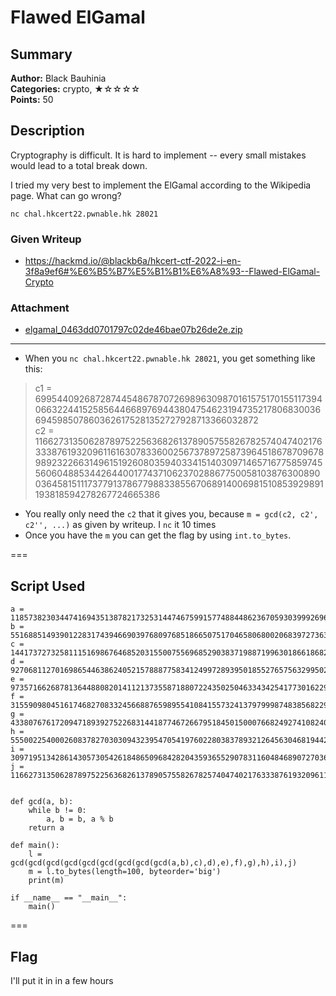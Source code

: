 Flawed ElGamal
===
## Summary
**Author:** Black Bauhinia  
**Categories:** crypto, ★☆☆☆☆  
**Points:** 50

## Description

Cryptography is difficult. It is hard to implement -- every small mistakes would lead to a total break down.

I tried my very best to implement the ElGamal according to the Wikipedia page. What can go wrong?

`nc chal.hkcert22.pwnable.hk 28021`

### Given Writeup

- https://hackmd.io/@blackb6a/hkcert-ctf-2022-i-en-3f8a9ef6#%E6%B5%B7%E5%B1%B1%E6%A8%93--Flawed-ElGamal-Crypto

### Attachment

- [elgamal_0463dd0701797c02de46bae07b26de2e.zip](https://github.com/T0x1cL/t0x1cl.github.io/raw/writeup/elgamal_0463dd0701797c02de46bae07b26de2e.zip)

---

- When you `nc chal.hkcert22.pwnable.hk 28021`, you get something like this:  
> c1 = 699544092687287445486787072698963098701615751701551173940663224415258564466897694438047546231947352178068300366945985078603626175281352727928713366032872  
c2 = 116627313506287897522563682613789057558267825740474021763338761932096116163078336002567378972587396451867870967898923226631496151926080359403341514030971465716775859745560604885344264400177437106237028867750058103876300890036458151117377913786779883385567068914006981510853929891193818594278267724665386  
- You really only need the `c2` that it gives you, because `m = gcd(c2, c2', c2'', ...)` as given by writeup. I `nc` it 10 times 
- Once you have the `m` you can get the flag by using `int.to_bytes`.  

===
## Script Used
```
a = 118573823034474169435138782173253144746759915774884486236705930399926961222399363734729998576737442495918733469391282021889415855438489694622471652095511677988637858200121111575267456768616110675187495102194302940773481851512701536040356657212683408205588560142891544168262590530282977408181014298902849
b = 55168851493901228317439466903976809768518665075170465806800206839727363988963839813492671283446923984477770324747236047892408059688447208323610106943922591134537446154509399200641541388771006185545180021998000999772632512990628827674134098338528073885217278457922425473195475499941134363843748218210330
c = 14417372732581115169867646852031550075569685290383719887199630186618682015825304750278421829903288998051904760056083361347405824927275495513320624215090955167615199012228364695116948338179230214787128854745322373442456339875687111956906781494880004152457924216711484578361355246301107330632453212546663
d = 92706811270169865446386240521578887758341249972893950185527657563299502612034069613499566388140459343321051839769217875111484995893104663931687248310568252574264259410853257283694985575362562894384792970899840031329521733894300775930315813840171727043891563015163219839262326226239593347821605110030986
e = 97357166268781364488082014112137355871880722435025046334342541773016229586800090267694440798551415058965785274208277479479406652849602983936235830515154111565355582577477393159938694593359866653876494314459758994552188079944805598401457922553033062914165907330930467701297792183186338325493887315580072
f = 31559098045161746827083324566887659895541084155732413797999874838568229831080036453663737018364958163835786613863305685060181918825704194712017840909499718201970371922514016931921203827862996696619710209692325833945129901458143428026562289508521174013431855591773903151786489552239408349482387903156871
g = 43380767617209471893927522683144187746726679518450150007668249274108240758665673422672288750467938081180192498045757736160175025072422962518405007536428645017440164034328099833224239467230474786078833468979232222077919693102041341907858663069860303265772971259270040954120657072046014332576003907508941
h = 5550022540002608378270303094323954705419760228038378932126456304681944245606604123306011789901783480536362797230469451990787865506062189017352403011528786981193087193060809795532786108496430087312766294333397310620148164102206410964247651113602557192998490717907450346097952562901821703071867788615646
i = 30971951342861430573054261848650968428204359365529078311604846890727036150374917170214422534919771091224601972917405241342138922823689859467081970802297816662241473935211336535433783494531246369760629484538718898973225005772671794748771189958760021157680889830887894637914418839207122641886648047498856
j = 116627313506287897522563682613789057558267825740474021763338761932096116163078336002567378972587396451867870967898923226631496151926080359403341514030971465716775859745560604885344264400177437106237028867750058103876300890036458151117377913786779883385567068914006981510853929891193818594278267724665386


def gcd(a, b):
    while b != 0:
        a, b = b, a % b
    return a

def main():
    l = gcd(gcd(gcd(gcd(gcd(gcd(gcd(gcd(gcd(a,b),c),d),e),f),g),h),i),j)
    m = l.to_bytes(length=100, byteorder='big')
    print(m)

if __name__ == "__main__":
    main()
```
===
## Flag
I'll put it in in a few hours
